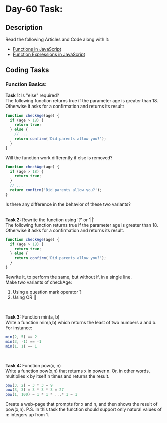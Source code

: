 # Day-60 Task:

## Description
Read the following Articles and Code along with it:

- [Functions in JavaScript](https://javascript.info/function-basics)
- [Function Expressions in JavaScript](https://javascript.info/function-expressions)

## Coding Tasks

### Function Basics:

**Task 1:** Is "else" required?  
The following function returns true if the parameter age is greater than 18.
Otherwise it asks for a confirmation and returns its result:

```javascript
function checkAge(age) {
  if (age > 18) {
    return true;
  } else {
    // ...
    return confirm('Did parents allow you?');
  }
}
```
  
Will the function work differently if else is removed?

```javascript
function checkAge(age) {
  if (age > 18) {
    return true;
  }
  // ...
  return confirm('Did parents allow you?');
}
```
Is there any difference in the behavior of these two variants?  
<br />
  
**Task 2:** Rewrite the function using '?' or '||'  
The following function returns true if the parameter age is greater than 18.
Otherwise it asks for a confirmation and returns its result.

```javascript
function checkAge(age) {
  if (age > 18) {
    return true;
  } else {
    return confirm('Did parents allow you?');
  }
}
```
Rewrite it, to perform the same, but without if, in a single line.  
Make two variants of checkAge:

1. Using a question mark operator ?
2. Using OR ||
<br />
  
**Task 3:** Function min(a, b)  
Write a function min(a,b) which returns the least of two numbers a and b.
For instance:

```javascript
min(2, 5) == 2
min(3, -1) == -1
min(1, 1) == 1
```
<br />
  
**Task 4:** Function pow(x, n)  
Write a function pow(x,n) that returns x in power n. Or, in other words, multiplies x by itself n times and returns the result.

```javascript
pow(3, 2) = 3 * 3 = 9
pow(3, 3) = 3 * 3 * 3 = 27
pow(1, 100) = 1 * 1 * ...* 1 = 1
```
Create a web-page that prompts for x and n, and then shows the result of pow(x,n).
P.S. In this task the function should support only natural values of n: integers up from 1.